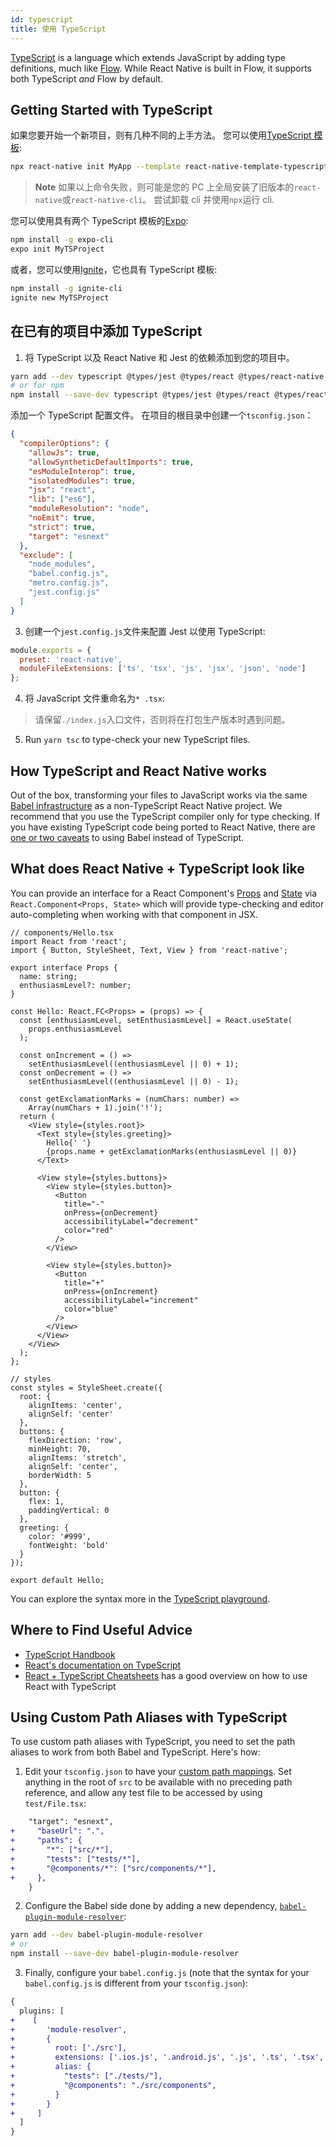```yaml
---
id: typescript
title: 使用 TypeScript
---
```


[TypeScript][ts] is a language which extends JavaScript by adding type definitions, much like [Flow][flow]. While React Native is built in Flow, it supports both TypeScript _and_ Flow by default.

## Getting Started with TypeScript

如果您要开始一个新项目，则有几种不同的上手方法。 您可以使用[TypeScript 模板][ts-template]:

```sh
npx react-native init MyApp --template react-native-template-typescript
```

> **Note** 如果以上命令失败，则可能是您的 PC 上全局安装了旧版本的`react-native`或`react-native-cli`。 尝试卸载 cli 并使用`npx`运行 cli.

您可以使用具有两个 TypeScript 模板的[Expo][expo]:


```sh
npm install -g expo-cli
expo init MyTSProject
```

或者，您可以使用[Ignite][ignite]，它也具有 TypeScript 模板:

```sh
npm install -g ignite-cli
ignite new MyTSProject
```

## 在已有的项目中添加 TypeScript

1. 将 TypeScript 以及 React Native 和 Jest 的依赖添加到您的项目中。

```sh
yarn add --dev typescript @types/jest @types/react @types/react-native @types/react-test-renderer
# or for npm
npm install --save-dev typescript @types/jest @types/react @types/react-native @types/react-test-renderer
```

添加一个 TypeScript 配置文件。 在项目的根目录中创建一个`tsconfig.json`：

```json
{
  "compilerOptions": {
    "allowJs": true,
    "allowSyntheticDefaultImports": true,
    "esModuleInterop": true,
    "isolatedModules": true,
    "jsx": "react",
    "lib": ["es6"],
    "moduleResolution": "node",
    "noEmit": true,
    "strict": true,
    "target": "esnext"
  },
  "exclude": [
    "node_modules",
    "babel.config.js",
    "metro.config.js",
    "jest.config.js"
  ]
}
```

3. 创建一个`jest.config.js`文件来配置 Jest 以使用 TypeScript:

```js
module.exports = {
  preset: 'react-native',
  moduleFileExtensions: ['ts', 'tsx', 'js', 'jsx', 'json', 'node']
};
```

4. 将 JavaScript 文件重命名为`* .tsx`:

> 请保留`./index.js`入口文件，否则将在打包生产版本时遇到问题。

5. Run `yarn tsc` to type-check your new TypeScript files.

## How TypeScript and React Native works

Out of the box, transforming your files to JavaScript works via the same [Babel infrastructure][babel] as a non-TypeScript React Native project. We recommend that you use the TypeScript compiler only for type checking. If you have existing TypeScript code being ported to React Native, there are [one or two caveats][babel-7-caveats] to using Babel instead of TypeScript.

## What does React Native + TypeScript look like

You can provide an interface for a React Component's [Props][props] and [State][state] via `React.Component<Props, State>` which will provide type-checking and editor auto-completing when working with that component in JSX.

```tsx
// components/Hello.tsx
import React from 'react';
import { Button, StyleSheet, Text, View } from 'react-native';

export interface Props {
  name: string;
  enthusiasmLevel?: number;
}

const Hello: React.FC<Props> = (props) => {
  const [enthusiasmLevel, setEnthusiasmLevel] = React.useState(
    props.enthusiasmLevel
  );

  const onIncrement = () =>
    setEnthusiasmLevel((enthusiasmLevel || 0) + 1);
  const onDecrement = () =>
    setEnthusiasmLevel((enthusiasmLevel || 0) - 1);

  const getExclamationMarks = (numChars: number) =>
    Array(numChars + 1).join('!');
  return (
    <View style={styles.root}>
      <Text style={styles.greeting}>
        Hello{' '}
        {props.name + getExclamationMarks(enthusiasmLevel || 0)}
      </Text>

      <View style={styles.buttons}>
        <View style={styles.button}>
          <Button
            title="-"
            onPress={onDecrement}
            accessibilityLabel="decrement"
            color="red"
          />
        </View>

        <View style={styles.button}>
          <Button
            title="+"
            onPress={onIncrement}
            accessibilityLabel="increment"
            color="blue"
          />
        </View>
      </View>
    </View>
  );
};

// styles
const styles = StyleSheet.create({
  root: {
    alignItems: 'center',
    alignSelf: 'center'
  },
  buttons: {
    flexDirection: 'row',
    minHeight: 70,
    alignItems: 'stretch',
    alignSelf: 'center',
    borderWidth: 5
  },
  button: {
    flex: 1,
    paddingVertical: 0
  },
  greeting: {
    color: '#999',
    fontWeight: 'bold'
  }
});

export default Hello;
```

You can explore the syntax more in the [TypeScript playground][tsplay].

## Where to Find Useful Advice

- [TypeScript Handbook][ts-handbook]
- [React's documentation on TypeScript][react-ts]
- [React + TypeScript Cheatsheets][cheat] has a good overview on how to use React with TypeScript

## Using Custom Path Aliases with TypeScript

To use custom path aliases with TypeScript, you need to set the path aliases to work from both Babel and TypeScript. Here's how:

1. Edit your `tsconfig.json` to have your [custom path mappings][path-map]. Set anything in the root of `src` to be available with no preceding path reference, and allow any test file to be accessed by using `test/File.tsx`:

```diff
    "target": "esnext",
+     "baseUrl": ".",
+     "paths": {
+       "*": ["src/*"],
+       "tests": ["tests/*"],
+       "@components/*": ["src/components/*"],
+     },
    }
```

2. Configure the Babel side done by adding a new dependency, [`babel-plugin-module-resolver`][bpmr]:

```sh
yarn add --dev babel-plugin-module-resolver
# or
npm install --save-dev babel-plugin-module-resolver
```

3. Finally, configure your `babel.config.js` (note that the syntax for your `babel.config.js` is different from your `tsconfig.json`):

```diff
{
  plugins: [
+    [
+       'module-resolver',
+       {
+         root: ['./src'],
+         extensions: ['.ios.js', '.android.js', '.js', '.ts', '.tsx', '.json'],
+         alias: {
+           "tests": ["./tests/"],
+           "@components": "./src/components",
+         }
+       }
+     ]
  ]
}
```

[react-ts]: https://zh-hans.reactjs.org/docs/static-type-checking.html#typescript
[ts]: https://www.typescriptlang.org/
[flow]: https://flow.org
[ts-template]: https://github.com/react-native-community/react-native-template-typescript
[babel]: javascript-environment#javascript-syntax-transformers
[babel-7-caveats]: https://babeljs.io/docs/en/next/babel-plugin-transform-typescript
[cheat]: https://github.com/typescript-cheatsheets/react-typescript-cheatsheet#reacttypescript-cheatsheets
[ts-handbook]: http://www.typescriptlang.org/docs/home.html
[props]: props
[state]: state
[path-map]: https://www.typescriptlang.org/docs/handbook/module-resolution.html#path-mapping
[bpmr]: https://github.com/tleunen/babel-plugin-module-resolver
[expo]: https://expo.io
[ignite]: https://infinite.red/ignite
[tsplay]: https://www.typescriptlang.org/play/?strictNullChecks=false&esModuleInterop=true&jsx=3#code/JYWwDg9gTgLgBAJQKYEMDG8BmUIjgcilQ3wG4BYAKFEljgG8AhAVxhggDsAaOAZRgCeAGyS8AFkiQweAFSQAPaXABqwJAHcAvnGy4CRdDAC0HFDGAA3JGSpUFteMA4wkUTOiRwACjjABnBio4YLhTECQALjg-GCgnAHMKShC4JGcxZj9gFD8QABkkKyEAfiiOZhAAI1ckzVtKNE4YuAAJJCEhCCjkQwA6ADEAYQAeHwh-AD44AF44AAowXz8AShmp+iCQxo5mgG00mAysnPzC9p4-KQBRdMzs3IKigF0ZxGIYXszRGDMkBaXegcjvdTkVlklNsFts1OABJDhoIjhZyvOaraZTS4wG6HO4nR7tOZzIF4h5nIRwAA+lLgAAZVgBqOAARnBkLg0PgnAAIkhEUhkfBZmi1tFrrdjmSikSSZLQe0qTT6XAjCy2ZR2Zy4PFrvI0EIUCAzMBOABZFBQADWAWF5RAgzEFr8ZQq1Sg6KmAEEoFAUAI5naHU64EzWb0AFYQJxzfAAQnw6pSRBgzCgHHm7JSw1UGmighE03oMWESD8vRwEBgmgmmZCwzkijzJcLxZEZfiRCkCWrtZSwTaHQg9HwBDqyT7E-oi3GZbCniZOuxeoNRvMZot1uJEpBBIp1LpyzHE+CwwA9A2YDWNeOJ9m1OomwWi-nS71Kqx2Dsezfjyecw-WyQFsXzLd82E4b9fyzFhwI4XsoPMGACwAIiMZD4N-TgfFLPxCx5PkkQOI8oIndA0Bw4BKmAIRgEEPIUGqIRpmQgATAiBQOdCfxIqEIE6KBmKIFiuJ4uBTyvUSz3-K8MLrf9HyA58S1Aj8IIknjhhgz9ZInRCUIZETRJCLCiD8XD6DhBFCOcYijLgMiKKomi6IY9pmKcflBUMuzGn45jKiEZgkG8qDxJ0uApPvdTb1PaT4MijRorgRMQjHMcqFPU8FL8KgtUAm0+BfcRJA+flfjmDYfwrGAokq38UBo+IOFhFwQGdAhyOcVx8C4eCGuAJreHaTAonwTqXCgHr2U0XqfzAz92rqidMBEeRuWAIgMBNDhRpwdQpu4kIQCcNoBrEGq4AAdlpWb6sa5rWva-AYmTNAxAOu6Bo4IahBGjqDm627j0qaA2KgAB1YAWMOKIAFYgeCGb2XmzhavglaFCiZkEb7MAUBYliEmUVxzDQBqohu6acY7EqEjRw7eP40aAGIAE52Y+49ME4GBwaQM6LvwEGhBYznEdmzRwSAA
